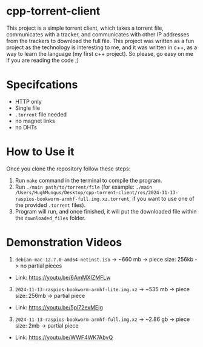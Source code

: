 # cpp-torrent-client

This project is a simple torrent client, which takes a torrent file, communicates with a tracker, and communicates with other IP addresses from the trackers to download the full file. This project was written as a fun project as the technology is interesting to me, and it was written in c++, as a way to learn the language (my first c++ project). So please, go easy on me if you are reading the code ;)

# Specifcations
  - HTTP only
  - Single file
  - `.torrent` file needed
  - no magnet links
  - no DHTs

# How to Use it
Once you clone the repository follow these steps:

1. Run `make` command in the terminal to compile the program.
2. Run `./main path/to/torrent/file` (for example: `./main /Users/HughMungus/Desktop/cpp-torrent-client/res/2024-11-13-raspios-bookworm-armhf-full.img.xz.torrent`, if you want to use one of the provided `.torrent` files).
3. Program will run, and once finished, it will put the downloaded file within the `downloaded_files` folder.

# Demonstration Videos

1. `debian-mac-12.7.0-amd64-netinst.iso` -> ~660 mb -> piece size: 256kb -> no partial pieces
 - Link: https://youtu.be/6AmMXIZMFLw
3. `2024-11-13-raspios-bookworm-armhf-lite.img.xz` -> ~535 mb -> piece size: 256mb -> partial piece
 - Link: https://youtu.be/5pi72exMEig
3. `2024-11-13-raspios-bookworm-armhf-full.img.xz` -> ~2.86 gb -> piece size: 2mb -> partial piece
 - Link: https://youtu.be/WWF4WK7AbvQ
